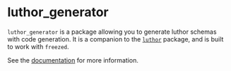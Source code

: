 # luthor_generator

`luthor_generator` is a package allowing you to generate luthor schemas with
code generation. It is a companion to
the [`luthor`](https://pub.dev/packages/luthor) package, and is built to work
with `freezed`.

See the [documentation][docs] for more information.

[docs]: https://luthor.netlify.app
